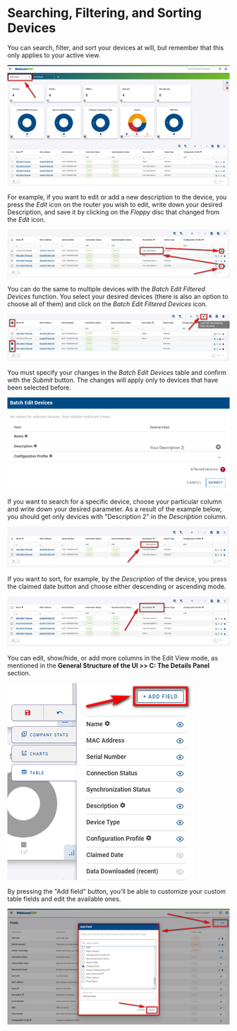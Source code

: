 # Searching, Filtering, and Sorting Devices

You can search, filter, and sort your devices at will, but remember that this only applies to your active view.

![ActiveView](./ActiveView.png)

For example, if you want to edit or add a new description to the device, you press the *Edit* icon on the router you wish to edit, write down your desired Description, and save it by clicking on the *Floppy* disc that changed from the *Edit* icon.

![Filter1](./Filter1.png)

You can do the same to multiple devices with the *Batch Edit Filtered Devices* function. You select your desired devices (there is also an option to choose all of them) and click on the *Batch Edit Filtered Devices* icon.

![BatchFilter](./BatchFilter.png)

You must specify your changes in the *Batch Edit Devices* table and confirm with the *Submit* button. The changes will apply only to devices that have been selected before.

![BatchFilter2](./BatchFilter2.png)

If you want to search for a specific device, choose your particular column and write down your desired parameter. As a result of the example below, you should get only devices with "Description 2" in the *Description* column.

![FilterSearch](./FilterSearch.png)

If you want to sort, for example, by the *Description* of the device, you press the claimed date button and choose either descending or ascending mode.

![SortingFilter](./SortingFilter.png)

You can edit, show/hide, or add more columns in the Edit View mode, as mentioned in the **General Structure of the UI >> C: The Details Panel** section.

![Fields](./Fields.png)

By pressing the "Add field" button, you'll be able to customize your custom table fields and edit the available ones.  

![AddFields](./AddFields.png)